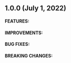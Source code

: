 ## 1.0.0 (July 1, 2022)

#### FEATURES:



#### IMPROVEMENTS:

#### BUG FIXES:

#### BREAKING CHANGES:
